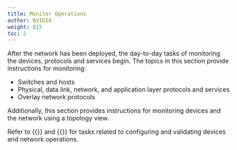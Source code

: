 ```yaml
---
title: Monitor Operations
author: NVIDIA
weight: 815
toc: 2
---
```

After the network has been deployed, the day-to-day tasks of monitoring the devices, protocols and services begin. The topics in this section provide instructions for monitoring:

- Switches and hosts
- Physical, data link, network, and application layer protocols and services
- Overlay network protocols

Additionally, this section provides instructions for monitoring devices and the network using a topology view.

Refer to {{<link title="Manage Configurations">}} and {{<link title="Validate Operations">}} for tasks related to configuring and validating devices and network operations.
